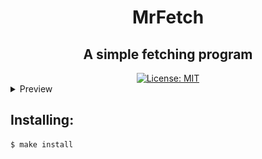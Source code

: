 <div align="center">
    <h1>MrFetch</h1>
</div>

<div align="center">
    <h2>A simple fetching program</h2>
</div>
<div align="center">
    <a href="https://opensource.org/licenses/MIT"><img src="https://img.shields.io/badge/License-MIT-yellow.svg" alt="License: MIT"></a>
</div>
<details>
    <summary>Preview</summary>
    <img src="preview.png" alt="preview">
</details>

## Installing:
```bash
$ make install
```

